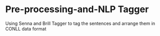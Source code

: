 # Pre-processing-and-NLP Tagger
Using Senna and Brill Tagger to tag the sentences and arrange them in  CONLL data format
